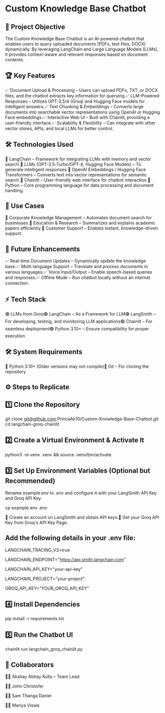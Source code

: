 # Custom Knowledge Base Chatbot

## 🚀 Project Objective

The Custom Knowledge Base Chatbot is an AI-powered chatbot that enables users to query uploaded documents (PDFs, text files, DOCX) dynamically. By leveraging LangChain and Large Language Models (LLMs), it provides context-aware and relevant responses based on document contents.

## 🏆 Key Features

✅ Document Upload & Processing – Users can upload PDFs, TXT, or DOCX files, and the chatbot extracts key information for querying.✅ LLM-Powered Responses – Utilizes GPT-3.5/4 (Groq) and Hugging Face models for intelligent answers.✅ Text Chunking & Embeddings – Converts large documents into searchable vector representations using OpenAI or Hugging Face embeddings.✅ Interactive Web UI – Built with Chainlit, providing a user-friendly interface.✅ Scalability & Flexibility – Can integrate with other vector stores, APIs, and local LLMs for better control.

## 🛠 Technologies Used

🔹 LangChain – Framework for integrating LLMs with memory and vector search.🔹 LLMs (GPT-3.5-Turbo/GPT-4, Hugging Face Models) – To generate intelligent responses.🔹 OpenAI Embeddings / Hugging Face Transformers – Converts text into vector representations for semantic search.🔹 Chainlit – User-friendly web interface for chatbot interaction.🔹 Python – Core programming language for data processing and document handling.

## 🎯 Use Cases

🔹 Corporate Knowledge Management – Automates document search for businesses.🔹 Education & Research – Summarizes and explains academic papers efficiently.🔹 Customer Support – Enables instant, knowledge-driven support.

## 📌 Future Enhancements

✅ Real-time Document Updates – Dynamically update the knowledge base.✅ Multi-language Support – Translate and process documents in various languages.✅ Voice Input/Output – Enable speech-based queries and responses.✅ Offline Mode – Run chatbot locally without an internet connection.

## ⚡ Tech Stack

🟢 LLMs from Groq🟢 LangChain – As a Framework for LLM🟢 LangSmith – For developing, testing, and monitoring LLM applications🟢 Chainlit – For seamless deployment🟢 Python 3.10+ – Ensure compatibility for proper execution

## 🛠 System Requirements

🔹 Python 3.10+ (Older versions may not compile)🔹 Git – For cloning the repository

## ⚙️ Steps to Replicate

## 1️⃣ Clone the Repository

git clone git@github.com:PrinceAk10/Custom-Knowledge-Base-Chatbot.git
cd langchain-groq-chainlit

## 2️⃣ Create a Virtual Environment & Activate It

python3 -m venv .venv && source .venv/bin/activate

## 3️⃣ Set Up Environment Variables (Optional but Recommended)

Rename example.env to .env and configure it with your LangSmith API Key and Groq API Key.

cp example.env .env

🔹 Create an account on LangSmith and obtain API keys.🔹 Get your Groq API Key from Groq's API Key Page.

## Add the following details in your .env file:

LANGCHAIN_TRACING_V2=true

LANGCHAIN_ENDPOINT="https://api.smith.langchain.com"

LANGCHAIN_API_KEY="your-api-key"

LANGCHAIN_PROJECT="your-project"

GROQ_API_KEY="YOUR_GROQ_API_KEY"

## 4️⃣ Install Dependencies

pip install -r requirements.txt

## 5️⃣ Run the Chatbot UI

chainlit run langchain_groq_chainlit.py

## 👥 Collaborators

👨‍💻 Akshay Abhay Kullu – Team Lead

👨‍💻 John Christofer

👨‍💻 Sam Thanga Daniel

👨‍💻 Mariya Viswa
